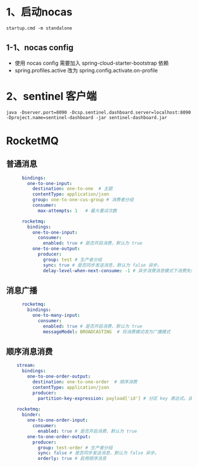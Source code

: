 # 1、启动nocas
    startup.cmd -m standalone
## 1-1、nocas config
- 使用 nocas config 需要加入 spring-cloud-starter-bootstrap 依赖
- spring.profiles.active 改为 spring.config.activate.on-profile
# 2、sentinel 客户端
    java -Dserver.port=8090 -Dcsp.sentinel.dashboard.server=localhost:8090 -Dproject.name=sentinel-dashboard -jar sentinel-dashboard.jar

# RocketMQ
## 普通消息
```yaml
      bindings:
        one-to-one-input:
          destination: one-to-one  # 主题
          contentType: application/json
          group: one-to-one-cus-group # 消费者分组
          consumer:
            max-attempts: 1   # 最大重试次数

      rocketmq:
        bindings:
          one-to-one-input:
            consumer:
              enabled: true # 是否开启消费，默认为 true
          one-to-one-output:
            producer:
              group: test # 生产者分组
              sync: true # 是否同步发送消息，默认为 false 异步。              
              delay-level-when-next-consume: -1 # 异步消费消息模式下消费失败重试策略，默认为 brocker 0  1-consumer控制 -1 直接进入死信
```
## 消息广播
```yaml
      rocketmq:
        bindings:
          one-to-many-input:
            consumer:
              enabled: true # 是否开启消费，默认为 true
              messageModel: BROADCASTING  # 将消费模式改为广播模式
```

## 顺序消息消费
```yaml
    stream:
      bindings:
        one-to-one-order-output:
          destination: one-to-one-order  # 顺序消费
          contentType: application/json
          producer:
            partition-key-expression: payload['id'] # 分区 key 表达式。该表达式基于 Spring EL，从消息中获得分区 key。
      
    rocketmq:
      binder:
        one-to-one-order-input:
          consumer:
            enabled: true # 是否开启消费，默认为 true
        one-to-one-order-output:
          producer:
            group: test-order # 生产者分组
            sync: false # 是否同步发送消息，默认为 false 异步。
            orderly: true # 启用顺序消息

```